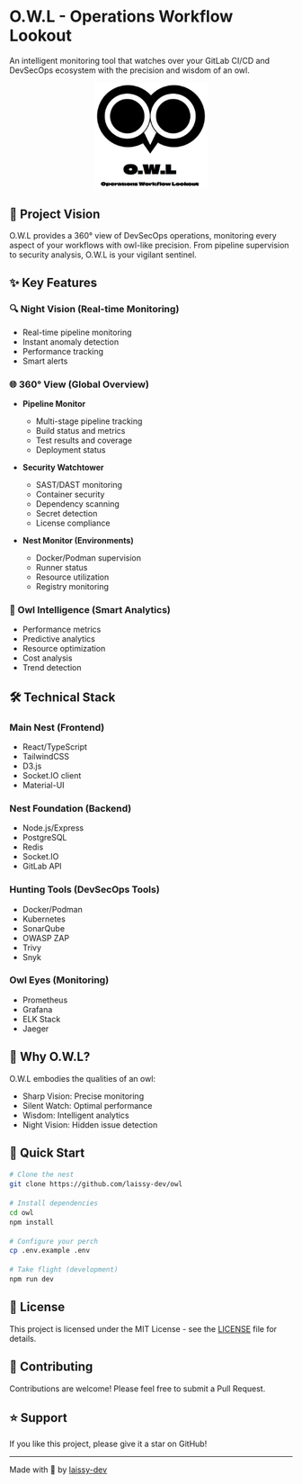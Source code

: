 # O.W.L - Operations Workflow Lookout

An intelligent monitoring tool that watches over your GitLab CI/CD and DevSecOps ecosystem with the precision and wisdom of an owl.

<div align="center">
  <img src="./assets/images/owl-logo.png" alt="O.W.L Logo" width="200">
</div>

## 🦉 Project Vision

O.W.L provides a 360° view of DevSecOps operations, monitoring every aspect of your workflows with owl-like precision. From pipeline supervision to security analysis, O.W.L is your vigilant sentinel.

## ✨ Key Features

### 🔍 Night Vision (Real-time Monitoring)

* Real-time pipeline monitoring
* Instant anomaly detection
* Performance tracking
* Smart alerts

### 🌐 360° View (Global Overview)

* **Pipeline Monitor**
  
  * Multi-stage pipeline tracking
  * Build status and metrics
  * Test results and coverage
  * Deployment status

* **Security Watchtower**
  
  * SAST/DAST monitoring
  * Container security
  * Dependency scanning
  * Secret detection
  * License compliance

* **Nest Monitor (Environments)**
  
  * Docker/Podman supervision
  * Runner status
  * Resource utilization
  * Registry monitoring

### 🧠 Owl Intelligence (Smart Analytics)

* Performance metrics
* Predictive analytics
* Resource optimization
* Cost analysis
* Trend detection

## 🛠️ Technical Stack

### Main Nest (Frontend)

* React/TypeScript
* TailwindCSS
* D3.js
* Socket.IO client
* Material-UI

### Nest Foundation (Backend)

* Node.js/Express
* PostgreSQL
* Redis
* Socket.IO
* GitLab API

### Hunting Tools (DevSecOps Tools)

* Docker/Podman
* Kubernetes
* SonarQube
* OWASP ZAP
* Trivy
* Snyk

### Owl Eyes (Monitoring)

* Prometheus
* Grafana
* ELK Stack
* Jaeger

## 🦉 Why O.W.L?

O.W.L embodies the qualities of an owl:

* Sharp Vision: Precise monitoring
* Silent Watch: Optimal performance
* Wisdom: Intelligent analytics
* Night Vision: Hidden issue detection

## 🚀 Quick Start

```bash
# Clone the nest
git clone https://github.com/laissy-dev/owl

# Install dependencies
cd owl
npm install

# Configure your perch
cp .env.example .env

# Take flight (development)
npm run dev
```

## 📄 License

This project is licensed under the MIT License - see the [LICENSE](LICENSE) file for details.

## 🤝 Contributing

Contributions are welcome! Please feel free to submit a Pull Request.

## ⭐ Support

If you like this project, please give it a star on GitHub!

---

Made with 🦉 by [laissy-dev](https://github.com/laissy-dev)
